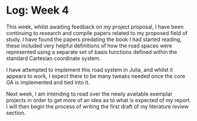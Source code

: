 # Log: Week 4

This week, whilst awaiting feedback on my project proposal, I have been continuing to research and compile papers related to my proposed field of study. I have found the papers predating the book I had started reading, these included very helpful definitions of how the road spaces were represented using a separate set of basis functions defined within the standard Cartesian coordinate system.

I have attempted to implement this road system in Julia, and whilst it appears to work, I expect there to be many tweaks needed once the core GA is implemented and tied into it.

Next week, I am intending to read over the newly available exemplar projects in order to get more of an idea as to what is expected of my report. I will then begin the process of writing the first draft of my literature review section.
